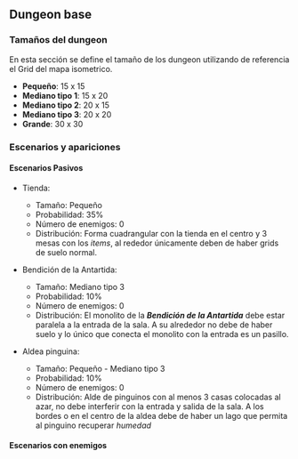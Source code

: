 ## Dungeon base

### Tamaños del dungeon

En esta sección se define el tamaño de los dungeon utilizando de referencia el Grid del mapa isometrico.

- **Pequeño**: 15 x 15
- **Mediano tipo 1**: 15 x 20
- **Mediano tipo 2**: 20 x 15
- **Mediano tipo 3**: 20 x 20
- **Grande**: 30 x 30 

### Escenarios y apariciones

#### Escenarios Pasivos

- Tienda:
    - Tamaño: Pequeño
    - Probabilidad: 35%
    - Número de enemigos: 0
    - Distribución: Forma cuadrangular con la tienda en el centro y 3 mesas con los *items*, al rededor únicamente deben de haber grids de suelo normal.

- Bendición de la Antartida:
    - Tamaño: Mediano tipo 3
    - Probabilidad: 10%
    - Número de enemigos: 0
    - Distribución: El monolito de la ***Bendición de la Antartida*** debe estar paralela a la entrada de la sala. A su alrededor no debe de haber suelo y lo único que conecta el monolito con la entrada es un pasillo. 

- Aldea pinguina:
    - Tamaño: Pequeño - Mediano tipo 3
    - Probabilidad: 10%
    - Número de enemigos: 0
    - Distribución: Alde de pinguinos con al menos 3 casas colocadas al azar, no debe interferir con la entrada y salida de la sala. A los bordes o en el centro de la aldea debe de haber un lago que permita al pinguino recuperar *humedad*

#### Escenarios con enemigos